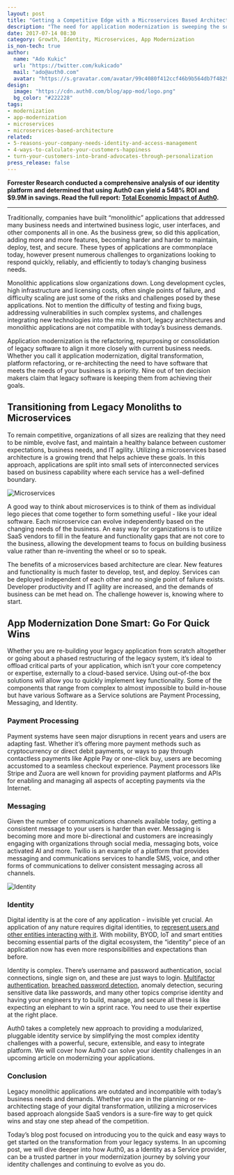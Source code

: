 ```yaml
---
layout: post
title: "Getting a Competitive Edge with a Microservices Based Architecture"
description: "The need for application modernization is sweeping the software industry. It’s a challenge to know where to start, but we’ve got the quick wins that will get you on your way to modernization in no time."
date: 2017-07-14 08:30
category: Growth, Identity, Microservices, App Modernization
is_non-tech: true
author:
  name: "Ado Kukic"
  url: "https://twitter.com/kukicado"
  mail: "ado@auth0.com"
  avatar: "https://s.gravatar.com/avatar/99c4080f412ccf46b9b564db7f482907?s=200"
design:
  image: "https://cdn.auth0.com/blog/app-mod/logo.png"
  bg_color: "#222228"
tags:
- modernization
- app-modernization
- microservices
- microservices-based-architecture
related:
- 5-reasons-your-company-needs-identity-and-access-management
- 4-ways-to-calculate-your-customers-happiness
- turn-your-customers-into-brand-advocates-through-personalization
press_release: false
---
```


<div class="alert alert-info alert-icon">
  <i class="icon-budicon-500"></i>
  <strong>Forrester Research conducted a comprehensive analysis of our identity platform and determined that using Auth0 can yield a 548% ROI and $9.9M in savings. Read the full report: <a href="https://resources.auth0.com/forrester-tei-research-case-study/">Total Economic Impact of Auth0</a>.</strong>
</div>

---

Traditionally, companies have built “monolithic” applications that addressed many business needs and intertwined business logic, user interfaces, and other components all in one. As the business grew, so did this application, adding more and more features, becoming harder and harder to maintain, deploy, test, and secure. These types of applications are commonplace today, however present numerous challenges to organizations looking to respond quickly, reliably, and efficiently to today’s changing business needs.

Monolithic applications slow organizations down. Long development cycles, high infrastructure and licensing costs, often single points of failure, and difficulty scaling are just some of the risks and challenges posed by these applications. Not to mention the difficulty of testing and fixing bugs, addressing vulnerabilities in such complex systems, and challenges integrating new technologies into the mix. In short, legacy architectures and monolithic applications are not compatible with today’s business demands.

Application modernization is the refactoring, repurposing or consolidation of legacy software to align it more closely with current business needs. Whether you call it application modernization, digital transformation, platform refactoring, or re-architecting the need to have software that meets the needs of your business is a priority. Nine out of ten decision makers claim that legacy software is keeping them from achieving their goals.

## Transitioning from Legacy Monoliths to Microservices

To remain competitive, organizations of all sizes are realizing that they need to be nimble, evolve fast, and maintain a healthy balance between customer expectations, business needs, and IT agility. Utilizing a microservices based architecture is a growing trend that helps achieve these goals. In this approach, applications are split into small sets of interconnected services based on business capability where each service has a well-defined boundary.

![Microservices](https://cdn.auth0.com/blog/app-mod/microservices-example.png)

A good way to think about microservices is to think of them as individual lego pieces that come together to form something useful - like your ideal software. Each microservice can evolve independently based on the changing needs of the business. An easy way for organizations is to utilize SaaS vendors to fill in the feature and functionality gaps that are not core to the business, allowing the development teams to focus on building business value rather than re-inventing the wheel or so to speak.

The benefits of a microservices based architecture are clear. New features and functionality is much faster to develop, test, and deploy. Services can be deployed independent of each other and no single point of failure exists. Developer productivity and IT agility are increased, and the demands of business can be met head on. The challenge however is, knowing where to start.

## App Modernization Done Smart: Go For Quick Wins

Whether you are re-building your legacy application from scratch altogether or going about a phased restructuring of the legacy system, it’s ideal to offload critical parts of your application, which isn’t your core competency or expertise, externally to a cloud-based service. Using out-of-the box solutions will allow you to quickly implement key functionality. Some of the components that range from complex to almost impossible to build in-house but have various Software as a Service solutions are Payment Processing, Messaging, and Identity.

### Payment Processing
Payment systems have seen major disruptions in recent years and users are adapting fast. Whether it’s offering more payment methods such as cryptocurrency or direct debit payments, or ways to pay through contactless payments like Apple Pay or one-click buy, users are becoming accustomed to a seamless checkout experience. Payment processors like Stripe and Zuora are well known for providing payment platforms and APIs for enabling and managing all aspects of accepting payments via the Internet.

### Messaging

Given the number of communications channels available today, getting a consistent message to your users is harder than ever. Messaging is becoming more and more bi-directional and customers are increasingly engaging with organizations through social media, messaging bots, voice activated AI and more. Twilio is an example of a platform that provides messaging and communications services to handle SMS, voice, and other forms of communications to deliver consistent messaging across all channels.

![Identity](https://cdn.auth0.com/blog/app-mod/identity.png)

### Identity

Digital identity is at the core of any application - invisible yet crucial. An application of any nature requires digital identities, to [represent users and other entities interacting with it](https://auth0.com/user-management). With mobility, BYOD, IoT and smart entities becoming essential parts of the digital ecosystem, the “identity” piece of an application now has even more responsibilities and expectations than before.

Identity is complex. There’s username and password authentication, social connections, single sign on, and these are just ways to login. [Multifactor authentication](https://auth0.com/multifactor-authentication), [breached password detection](https://auth0.com/breached-passwords), anomaly detection, securing sensitive data like passwords, and many other topics comprise identity and having your engineers try to build, manage, and secure all these is like expecting an elephant to win a sprint race. You need to use their expertise at the right place.

Auth0 takes a completely new approach to providing a modularized, pluggable identity service by simplifying the most complex identity challenges with a powerful, secure, extensible, and easy to integrate platform. We will cover how Auth0 can solve your identity challenges in an upcoming article on modernizing your applications.

### Conclusion

Legacy monolithic applications are outdated and incompatible with today’s business needs and demands. Whether you are in the planning or re-architecting stage of your digital transformation, utilizing a microservices based approach alongside SaaS vendors is a sure-fire way to get quick wins and stay one step ahead of the competition.

Today’s blog post focused on introducing you to the quick and easy ways to get started on the  transformation from your legacy systems. In an upcoming post, we will dive deeper into how Auth0, as a Identity as a Service provider, can be a trusted partner in your modernization journey by solving your identity challenges and continuing to evolve as you do.
